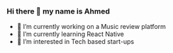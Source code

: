 ### Hi there 👋 my name is Ahmed





- 🔭 I’m currently working on a Music review platform
- 🌱 I’m currently learning React Native
- 👯 I’m interested in Tech based start-ups

